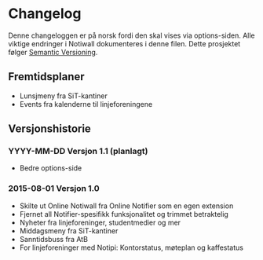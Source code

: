 # Changelog
Denne changeloggen er på norsk fordi den skal vises via options-siden.
Alle viktige endringer i Notiwall dokumenteres i denne filen.
Dette prosjektet følger [Semantic Versioning](http://semver.org/).

## Fremtidsplaner
- Lunsjmeny fra SiT-kantiner
- Events fra kalenderne til linjeforeningene

## Versjonshistorie

### YYYY-MM-DD Versjon 1.1 (planlagt)
- Bedre options-side

### 2015-08-01 Versjon 1.0
- Skilte ut Online Notiwall fra Online Notifier som en egen extension
- Fjernet all Notifier-spesifikk funksjonalitet og trimmet betraktelig
- Nyheter fra linjeforeninger, studentmedier og mer
- Middagsmeny fra SiT-kantiner
- Sanntidsbuss fra AtB
- For linjeforeninger med Notipi: Kontorstatus, møteplan og kaffestatus
